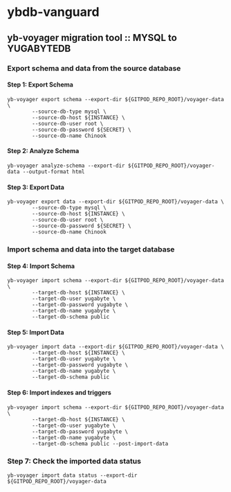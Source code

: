 # ybdb-vanguard


## yb-voyager migration tool :: MYSQL to YUGABYTEDB

### Export schema and data from the source database

#### Step 1: Export Schema
```
yb-voyager export schema --export-dir ${GITPOD_REPO_ROOT}/voyager-data \
        --source-db-type mysql \
        --source-db-host ${INSTANCE} \
        --source-db-user root \
        --source-db-password ${SECRET} \
        --source-db-name Chinook
```

#### Step 2: Analyze Schema
```
yb-voyager analyze-schema --export-dir ${GITPOD_REPO_ROOT}/voyager-data --output-format html
```


#### Step 3: Export Data
```
yb-voyager export data --export-dir ${GITPOD_REPO_ROOT}/voyager-data \
        --source-db-type mysql \
        --source-db-host ${INSTANCE} \
        --source-db-user root \
        --source-db-password ${SECRET} \
        --source-db-name Chinook
```

### Import schema and data into the target database

#### Step 4: Import Schema
```
yb-voyager import schema --export-dir ${GITPOD_REPO_ROOT}/voyager-data \
        --target-db-host ${INSTANCE} \
        --target-db-user yugabyte \
        --target-db-password yugabyte \
        --target-db-name yugabyte \
        --target-db-schema public
```

#### Step 5: Import Data
```
yb-voyager import data --export-dir ${GITPOD_REPO_ROOT}/voyager-data \
        --target-db-host ${INSTANCE} \
        --target-db-user yugabyte \
        --target-db-password yugabyte \
        --target-db-name yugabyte \
        --target-db-schema public
```

#### Step 6: Import indexes and triggers
```
yb-voyager import schema --export-dir ${GITPOD_REPO_ROOT}/voyager-data \
        --target-db-host ${INSTANCE} \
        --target-db-user yugabyte \
        --target-db-password yugabyte \
        --target-db-name yugabyte \
        --target-db-schema public --post-import-data
```

### Step 7: Check the imported data status
```
yb-voyager import data status --export-dir ${GITPOD_REPO_ROOT}/voyager-data
```

